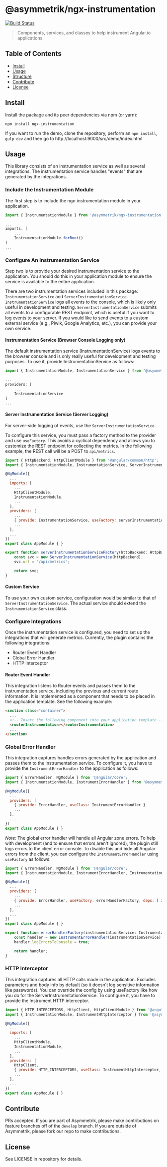 # @asymmetrik/ngx-instrumentation

[![Build Status][travis-image]][travis-url]

[travis-url]: https://travis-ci.org/Asymmetrik/ngx-instrumentation/
[travis-image]: https://travis-ci.org/Asymmetrik/ngx-instrumentation.svg


> Components, services, and classes to help instrument Angular.io applications 

## Table of Contents
- [Install](#install)
- [Usage](#usage)
- [Structure](#structure)
- [Contribute](#contribute)
- [License](#license)

## Install
 
Install the package and its peer dependencies via npm (or yarn):

```
npm install ngx-instrumentation
```

If you want to run the demo, clone the repository, perform an ```npm install```, ```gulp dev``` and then go to http://localhost:9000/src/demo/index.html


## Usage
This library consists of an instrumentation service as well as several integrations.
The instrumentation service handles "events" that are generated by the integrations.

### Include the Instrumentation Module
The first step is to include the ngx-instrumentation module in your application.

```js
import { InstrumentationModule } from '@asymmetrik/ngx-instrumentation';

...
imports: [
    ...
    InstrumentationModule.forRoot()
]
...
```

### Configure An Instrumentation Service
Step two is to provide your desired instrumentation service to the application.
You should do this in your application module to ensure the service is available to the entire application.

There are two instrumentation services included in this package: ```InstrumentationService``` and ```ServerInstrumentationService```.
```InstrumentationService``` logs all events to the console, which is likely only useful in development and testing.
```ServerInstrumentationService``` submits all events to a configurable REST endpoint, which is useful if you want to log events to your server.
If you would like to send events to a custom external service (e.g., Piwik, Google Analytics, etc.), you can provide your own service.


#### Instrumentation Service (Browser Console Logging only)
The default instrumentation service (InstrumentationService) logs events to the browser console and is only really useful for development and testing purposes.
To use it, provide InstrumentationService as follows:  

```js
import { InstrumentationModule, InstrumentationService } from '@asymmetrik/ngx-instrumnetation';

...
providers: [
    ...
    InstrumentationService
]
...
```

#### Server Instrumentation Service (Server Logging)
For server-side logging of events, use the ```ServerInstrumentationService```.

To configure this service, you must pass a factory method to the provider and use ```useFactory```.
This avoids a cyclical dependency and allows you to customize the REST endpoint for collecting the metrics.
In the following example, the REST call will be a POST to ```api/metrics```.

```js
import { HttpBackend, HttpClientModule } from '@angular/common/http';
import { InstrumentationModule, InstrumentationService, ServerInstrumentationService } from '@asymmetrik/ngx-instrumentation';

@NgModule({
  ...
  imports: [
  	...
    HttpClientModule,
    InstrumentationModule,
    ...
  ],
  providers: [
  	...
    { provide: InstrumentationService, useFactory: serverInstrumentationServiceFactory, deps: [ HttpBackend ] },
    ...
  ],
  ...
})
export class AppModule { }

export function serverInstrumentationServiceFactory(httpBackend: HttpBackend) {
	const svc = new ServerInstrumentationService(httpBackend);
	svc.url = '/api/metrics';

	return svc;
}

```

#### Custom Service
To use your own custom service, configuration would be similar to that of ```ServerInstrumentationService```.
The actual service should extend the ```InstrumentationService``` class.


### Configure Integrations
Once the instrumentation service is configured, you need to set up the integrations that will generate metrics.
Currently, the plugin contains the following integrations:

* Router Event Handler
* Global Error Handler
* HTTP Interceptor 
 
#### Router Event Handler
This integration listens to Router events and passes them to the instrumentation service, including the previous and current route information.
It is implemented as a component that needs to be placed in the application template.
See the following example:

```html
<section class="container">
  ...
  <!-- Insert the following component into your application template -->
  <routerInstrumentation></routerInstrumentation>
  ...
</section>
``` 

### Global Error Handler
This integration captures handles errors generated by the application and passes them to the instrumentation service.
To configure it, you have to provide the ```InstrumentErrorHandler``` to the application as follows:

```js
import { ErrorHandler, NgModule } from '@angular/core';
import { InstrumentationModule, InstrumentErrorHandler } from '@asymmetrik/ngx-instrumentation';

@NgModule({
  ...
  providers: [
    { provide: ErrorHandler, useClass: InstrumentErrorHandler }
    ...
  ],
  ...
})
export class AppModule { }
```

*Note:* The global error handler will handle all Angular zone errors.
To help with development (and to ensure that errors aren't ignored), the plugin still logs errors to the client error console.
To disable this and hide all Angular errors from the client, you can configure the ```InstrumentErrorHandler``` using ```useFactory``` as follows:

```js
import { ErrorHandler, NgModule } from '@angular/core';
import { InstrumentationModule, InstrumentErrorHandler, InstrumentationService } from '@asymmetrik/ngx-instrumentation';

@NgModule({
  ...
  providers: [
  	...
    { provide: ErrorHandler, useFactory: errorHandlerFactory, deps: [ InstrumentationService ] },
    ...
  ],
  ...
})
export class AppModule { }

export function errorHandlerFactory(instrumentationService: InstrumentationService) {
	const handler = new InstrumentErrorHandler(instrumentationService);
	handler.logErrorsToConsole = true;

	return handler;
}

```

### HTTP Interceptor
This integration captures all HTTP calls made in the application.
Excludes parameters and body info by default (so it doesn't log sensitive information like passwords).
You can override the config by using useFactory like how you do for the ServerInstrumentationService.
To configure it, you have to provide the Instrument HTTP interceptor.

```js
import { HTTP_INTERCEPTORS, HttpClient, HttpClientModule } from '@angular/common/http';
import { InstrumentationModule, InstrumentHttpInterceptor } from '@asymmetrik/ngx-instrumentation';

@NgModule({
  ...
  imports: [
  	...
    HttpClientModule,
    InstrumentationModule,
    ...
  ],
  providers: [
    HttpClient,
    { provide: HTTP_INTERCEPTORS, useClass: InstrumentHttpInterceptor, multi: true },
    ...
  ],
  ...
})
export class AppModule { }
```


## Contribute
PRs accepted. If you are part of Asymmetrik, please make contributions on feature branches off of the ```develop``` branch. If you are outside of Asymmetrik, please fork our repo to make contributions.

## License
See LICENSE in repository for details.
